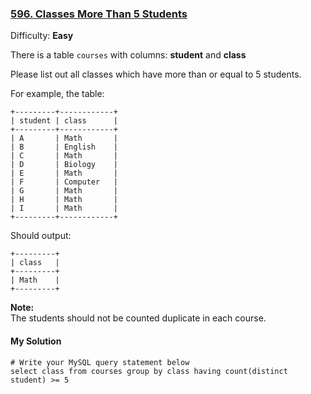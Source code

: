 ### [596\. Classes More Than 5 Students](https://leetcode.com/problems/classes-more-than-5-students/description/)

Difficulty: **Easy**

There is a table `courses` with columns: **student** and **class**

Please list out all classes which have more than or equal to 5 students.

For example, the table:

```
+---------+------------+
| student | class      |
+---------+------------+
| A       | Math       |
| B       | English    |
| C       | Math       |
| D       | Biology    |
| E       | Math       |
| F       | Computer   |
| G       | Math       |
| H       | Math       |
| I       | Math       |
+---------+------------+
```

Should output:

```
+---------+
| class   |
+---------+
| Math    |
+---------+
```

**Note:**  
The students should not be counted duplicate in each course.

#### My Solution
```
# Write your MySQL query statement below
select class from courses group by class having count(distinct student) >= 5
```